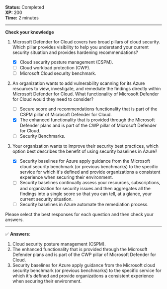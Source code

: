 
**Status:** Completed  
**XP:** 200  
**Time:** 2 minutes  

---

**Check your knowledge**

1. Microsoft Defender for Cloud covers two broad pillars of cloud security. Which pillar provides visibility to help you understand your current security situation and provides hardening recommendations?

   - [x] Cloud security posture management (CSPM).
   - [ ] Cloud workload protection (CWP).
   - [ ] Microsoft Cloud security benchmark.

2. An organization wants to add vulnerability scanning for its Azure resources to view, investigate, and remediate the findings directly within Microsoft Defender for Cloud. What functionality of Microsoft Defender for Cloud would they need to consider?

   - [ ] Secure score and recommendations functionality that is part of the CSPM pillar of Microsoft Defender for Cloud.
   - [x] The enhanced functionality that is provided through the Microsoft Defender plans and is part of the CWP pillar of Microsoft Defender for Cloud.
   - [ ] Security Benchmarks.

3. Your organization wants to improve their security best practices, which option best describes the benefit of using security baselines in Azure?

   - [x] Security baselines for Azure apply guidance from the Microsoft cloud security benchmark (or previous benchmarks) to the specific service for which it's defined and provide organizations a consistent experience when securing their environment.
   - [ ] Security baselines continually assess your resources, subscriptions, and organization for security issues and then aggregates all the findings into a single score so that you can tell, at a glance, your current security situation.
   - [ ] Security baselines in Azure automate the remediation process.

Please select the best responses for each question and then check your answers.

---
✅ **Answers**:

1. Cloud security posture management (CSPM).
2. The enhanced functionality that is provided through the Microsoft Defender plans and is part of the CWP pillar of Microsoft Defender for Cloud.
3. Security baselines for Azure apply guidance from the Microsoft cloud security benchmark (or previous benchmarks) to the specific service for which it's defined and provide organizations a consistent experience when securing their environment.